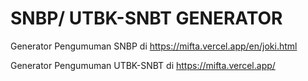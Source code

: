 # SNBP/ UTBK-SNBT GENERATOR

Generator Pengumuman SNBP di https://mifta.vercel.app/en/joki.html

Generator Pengumuman UTBK-SNBT di https://mifta.vercel.app/
